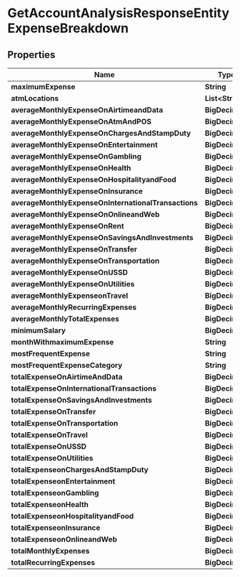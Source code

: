 

# GetAccountAnalysisResponseEntityExpenseBreakdown


## Properties

| Name | Type | Description | Notes |
|------------ | ------------- | ------------- | -------------|
|**maximumExpense** | **String** |  |  [optional] |
|**atmLocations** | **List&lt;String&gt;** |  |  [optional] |
|**averageMonthlyExpenseOnAirtimeandData** | **BigDecimal** |  |  [optional] |
|**averageMonthlyExpenseOnAtmAndPOS** | **BigDecimal** |  |  [optional] |
|**averageMonthlyExpenseOnChargesAndStampDuty** | **BigDecimal** |  |  [optional] |
|**averageMonthlyExpenseOnEntertainment** | **BigDecimal** |  |  [optional] |
|**averageMonthlyExpenseOnGambling** | **BigDecimal** |  |  [optional] |
|**averageMonthlyExpenseOnHealth** | **BigDecimal** |  |  [optional] |
|**averageMonthlyExpenseOnHospitalityandFood** | **BigDecimal** |  |  [optional] |
|**averageMonthlyExpenseOnInsurance** | **BigDecimal** |  |  [optional] |
|**averageMonthlyExpenseOnInternationalTransactions** | **BigDecimal** |  |  [optional] |
|**averageMonthlyExpenseOnOnlineandWeb** | **BigDecimal** |  |  [optional] |
|**averageMonthlyExpenseOnRent** | **BigDecimal** |  |  [optional] |
|**averageMonthlyExpenseOnSavingsAndInvestments** | **BigDecimal** |  |  [optional] |
|**averageMonthlyExpenseOnTransfer** | **BigDecimal** |  |  [optional] |
|**averageMonthlyExpenseOnTransportation** | **BigDecimal** |  |  [optional] |
|**averageMonthlyExpenseOnUSSD** | **BigDecimal** |  |  [optional] |
|**averageMonthlyExpenseOnUtilities** | **BigDecimal** |  |  [optional] |
|**averageMonthlyExpenseonTravel** | **BigDecimal** |  |  [optional] |
|**averageMonthlyRecurringExpenses** | **BigDecimal** |  |  [optional] |
|**averageMonthlyTotalExpenses** | **BigDecimal** |  |  [optional] |
|**minimumSalary** | **BigDecimal** |  |  [optional] |
|**monthWithmaximumExpense** | **String** |  |  [optional] |
|**mostFrequentExpense** | **String** |  |  [optional] |
|**mostFrequentExpenseCategory** | **String** |  |  [optional] |
|**totalExpenseOnAirtimeAndData** | **BigDecimal** |  |  [optional] |
|**totalExpenseOnInternationalTransactions** | **BigDecimal** |  |  [optional] |
|**totalExpenseOnSavingsAndInvestments** | **BigDecimal** |  |  [optional] |
|**totalExpenseOnTransfer** | **BigDecimal** |  |  [optional] |
|**totalExpenseOnTransportation** | **BigDecimal** |  |  [optional] |
|**totalExpenseOnTravel** | **BigDecimal** |  |  [optional] |
|**totalExpenseOnUSSD** | **BigDecimal** |  |  [optional] |
|**totalExpenseOnUtilities** | **BigDecimal** |  |  [optional] |
|**totalExpenseonChargesAndStampDuty** | **BigDecimal** |  |  [optional] |
|**totalExpenseonEntertainment** | **BigDecimal** |  |  [optional] |
|**totalExpenseonGambling** | **BigDecimal** |  |  [optional] |
|**totalExpenseonHealth** | **BigDecimal** |  |  [optional] |
|**totalExpenseonHospitalityandFood** | **BigDecimal** |  |  [optional] |
|**totalExpenseonInsurance** | **BigDecimal** |  |  [optional] |
|**totalExpenseonOnlineandWeb** | **BigDecimal** |  |  [optional] |
|**totalMonthlyExpenses** | **BigDecimal** |  |  [optional] |
|**totalRecurringExpenses** | **BigDecimal** |  |  [optional] |



